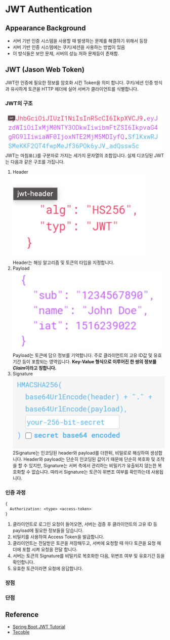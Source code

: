 # JWT Authentication

## Appearance Background
* 서버 기반 인증 시스템을 사용할 때 발생하는 문제를 해결하기 위해서 등장
* 서버 기반 인증 시스템에는 쿠키/세션을 사용하는 방법이 있음
* 이 방식들은 보안 문제, 서버의 성능 저하 문제등이 존재함.

## JWT (Jason Web Token)
JWT란 인증에 필요한 정보를 암호화 시킨 Token을 의미 합니다.
쿠키/세션 인증 방식과 유사하게 토큰을 HTTP 헤더에 실어 서버가 클라이언트를 식별합니다.
### JWT의 구조
![jwt](./image/jwt.png)
JWT는 마침표(.)를 구분자로 가지는 세가지 문자열의 조합입니다.
실제 디코딩된 JWT는 다음과 같은 구조를 가집니다.
1. Header<br>
   ![header](./image/header.png)<br>
   Header는 해싱 알고리즘 및 토큰의 타입을 지정합니다.
2. Payload<br>
   ![payload](./image/payload.png)<br>
    Payload는 토큰에 담으 정보를 기억합니다.
    주로 클라이언트의 고유 ID값 및 유효기간 등이 포함되는 영역입니다.
    **Key-Value 형식으로 이루어진 한 쌍의 정보를 *Claim*이라고 칭합니다.**  
3. Signature<br>
    ![signature](./image/signature.png)<br>
    2Signature는 인코딩된 header와 payload를 더한뒤, 비밀로로 해싱하여 생성합니다.
    Header와 payload는 단순히 인코딩된 값이기 때문에 단순히 복호화 및 조작을 할 수 있지만, Signature는 서버 측에서 관리하는 비밀키가 유출되지
    않는한 복호화할 수 없습니다. 따라서 Signature는 토큰이 위변조 여부를 확인하는데 사용됩니다.
### 인증 과정

```text
{
  Authorization: <type> <access-token>  
}
```
1. 클라이언트로 로그인 요청이 들어오면, 서버는 검증 후 클라이언트의 고유 ID 등
payload에 필요한 정보들을 담습니다.
2. 비밀키를 사용하여 Access Token을 발급합니다.
3. 클라이언트는 전달받은 토큰을 저장해두고, 서버에 요청할 때 마다 토큰을 요청 헤더에
포함 시켜 요청을 전달 합니다.
4. 서버는 토큰의 Signature를 비밀키로 복호화한 다음, 위변조 여부 및 유효기간 등을 확인합니다.
5. 유효한 토큰이라면 요청에 응답합니다.

### 장점

### 단점

## Reference
* [Spring Boot JWT Tutorial](https://www.inflearn.com/course/%EC%8A%A4%ED%94%84%EB%A7%81%EB%B6%80%ED%8A%B8-jwt/dashboard)
* [Tecoble](https://tecoble.techcourse.co.kr/post/2021-05-22-cookie-session-jwt/)
